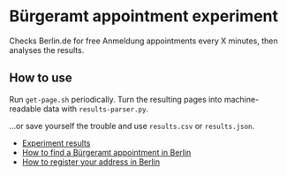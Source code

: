 # Bürgeramt appointment experiment

Checks Berlin.de for free Anmeldung appointments every X minutes, then analyses the results.

## How to use

Run `get-page.sh` periodically. Turn the resulting pages into machine-readable data with `results-parser.py`.

...or save yourself the trouble and use `results.csv` or `results.json`.

* [Experiment results](https://nicolasbouliane.com/blog/berlin-buergeramt-experiment)
* [How to find a Bürgeramt appointment in Berlin](https://allaboutberlin.com/guides/berlin-burgeramt-appointment)
* [How to register your address in Berlin](https://allaboutberlin.com/guides/anmeldung-in-english-berlin)